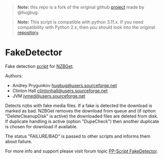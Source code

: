 > **Note:** this repo is a fork of the original github [project](https://github.com/nzbget/FakeDetector)
> made by @hugbug.

> **Note:** This script is compatible with python 3.11.x. 
> If you need compatibility with Python 2.x, then you should look into the original [repository](https://github.com/nzbget/FakeDetector).

# FakeDetector
Fake detection [script](https://nzbget.com/documentation/extension-scripts/) for [NZBGet](https://nzbget.com).

Authors:
- Andrey Prygunkov <hugbug@users.sourceforge.net>
- Clinton Hall <clintonhall@users.sourceforge.net>
- JVM <jvmed@users.sourceforge.net>

Detects nzbs with fake media files. If a fake is detected the download is marked as bad. NZBGet removes the download from queue and (if option "DeleteCleanupDisk" is active) the downloaded files are deleted from disk. If duplicate handling is active (option "DupeCheck") then another duplicate is chosen for download if available.

The status "FAILURE/BAD" is passed to other scripts and informs them about failure.

For more info and support please visit forum topic [PP-Script FakeDetector](http://nzbget.net/forum/viewtopic.php?f=8&t=1394).
